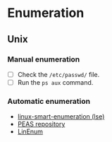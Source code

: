 # Enumeration

## Unix

### Manual enumeration

- [ ] Check the `/etc/passwd/` file.
- [ ] Run the `ps aux` command.

### Automatic enumeration

* [linux-smart-enumeration (lse)][1]
* [PEAS repository][2]
* [LinEnum][3]

[1]: https://github.com/diego-treitos/linux-smart-enumeration
[2]: https://github.com/carlospolop/privilege-escalation-awesome-scripts-suite/
[3]: https://github.com/rebootuser/LinEnum
